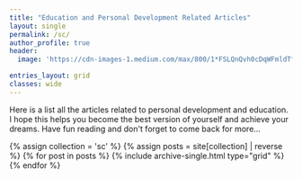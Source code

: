 ```yaml
---
title: "Education and Personal Development Related Articles"
layout: single
permalink: /sc/
author_profile: true
header:
  image: 'https://cdn-images-1.medium.com/max/800/1*FSLQnQvh0cDqWFmldTfe7Q.png'

entries_layout: grid
classes: wide
---
```


Here is a list all the articles related to personal development and education. I hope this helps you become the best version of yourself and achieve your dreams. Have fun reading and don't forget to come back for more...


<div class="grid__wrapper">
  {% assign collection = 'sc' %}
  {% assign posts = site[collection] | reverse %}
  {% for post in posts %}
    {% include archive-single.html type="grid" %}
  {% endfor %}
</div>

